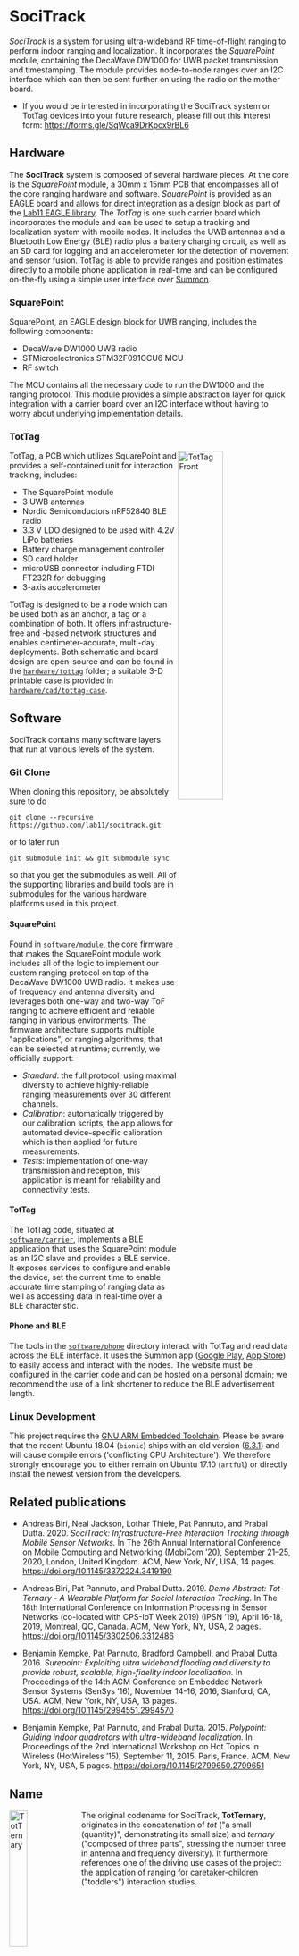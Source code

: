 SociTrack
=========

*SociTrack* is a system for using ultra-wideband RF time-of-flight ranging to perform indoor ranging and localization.
It incorporates the *SquarePoint* module, containing the DecaWave DW1000 for UWB packet transmission and timestamping.
The module provides node-to-node ranges over an I2C interface which can then be sent further on using the radio on the mother board.

- If you would be interested in incorporating the SociTrack system or TotTag devices into your future research, please fill out this interest form: https://forms.gle/SqWca9DrKpcx9rBL6

Hardware
--------

The **SociTrack** system is composed of several hardware pieces. At the core is the
*SquarePoint* module, a 30mm x 15mm PCB that encompasses all of the
core ranging hardware and software. *SquarePoint* is provided as an EAGLE board and allows for direct integration as a design block as part of the [Lab11 EAGLE library](https://github.com/lab11/eagle). The *TotTag* is one such
carrier board which incorporates the module and can be used to setup a tracking and localization system with mobile nodes. It includes the UWB antennas and a Bluetooth Low Energy (BLE) radio plus a battery charging circuit, as well as an SD card for logging and an accelerometer for the detection of movement and sensor fusion.
TotTag is able to provide ranges and position estimates directly to a mobile phone application in real-time and can be configured on-the-fly using a simple user interface over [Summon](https://github.com/lab11/summon).

### SquarePoint

SquarePoint, an EAGLE design block for UWB ranging, includes the following components:

- DecaWave DW1000 UWB radio
- STMicroelectronics STM32F091CCU6 MCU
- RF switch

The MCU contains all the necessary code to run the DW1000 and the ranging
protocol. This module provides a simple abstraction layer for quick integration with a carrier board over an I2C interface without having to worry about underlying implementation details.

### TotTag

  <img src="https://raw.githubusercontent.com/lab11/socitrack/master/media/tottag_vE_front.jpg" alt="TotTag Front" width="40%;" align="right">

TotTag, a PCB which utilizes SquarePoint and provides a self-contained unit for interaction tracking, includes:

- The SquarePoint module
- 3 UWB antennas
- Nordic Semiconductors nRF52840 BLE radio
- 3.3 V LDO designed to be used with 4.2V LiPo batteries
- Battery charge management controller
- SD card holder
- microUSB connector including FTDI FT232R for debugging
- 3-axis accelerometer

TotTag is designed to be a node which can be used both as an anchor, a tag or a combination of both. It offers infrastructure-free and -based network structures and enables centimeter-accurate, multi-day deployments. Both schematic and board design are open-source and can be found in the [`hardware/tottag`](hardware/tottag) folder; a suitable 3-D printable case is provided in [`hardware/cad/tottag-case`](hardware/cad/tottag-case/).


Software
--------

SociTrack contains many software layers that run at various levels of
the system.

### Git Clone

When cloning this repository, be absolutely sure to do

    git clone --recursive https://github.com/lab11/socitrack.git

or to later run

    git submodule init && git submodule sync

so that you get the submodules as well. All of the supporting
libraries and build tools are in submodules for the various
hardware platforms used in this project.


#### SquarePoint

Found in [`software/module`](software/module/), the core firmware that makes the SquarePoint module work
includes all of the logic to implement our custom ranging protocol on top of the DecaWave DW1000 UWB radio. It makes use of frequency and antenna diversity and leverages both one-way and two-way ToF ranging to achieve efficient and reliable ranging in various environments. The firmware architecture supports multiple "applications", or ranging algorithms, that can
be selected at runtime; currently, we officially support:

- *Standard*: the full protocol, using maximal diversity to achieve highly-reliable ranging measurements over 30 different channels.
- *Calibration*: automatically triggered by our calibration scripts, the app allows for automated device-specific calibration which is then applied for future measurements.
- *Tests*: implementation of one-way transmission and reception, this application is meant for reliability and connectivity tests.

#### TotTag

The TotTag code, situated at [`software/carrier`](software/carrier/), implements a BLE application
that uses the SquarePoint module as an I2C slave and provides
a BLE service. It exposes services to configure and enable the device, set the current time to enable accurate time stamping of ranging data as well as accessing data in real-time over a BLE characteristic.

#### Phone and BLE

The tools in the [`software/phone`](software/phone/) directory interact with TotTag and read data
across the BLE interface. It uses the Summon app ([Google Play](https://play.google.com/store/apps/details?id=edu.umich.eecs.lab11.summon), [App Store](https://itunes.apple.com/us/app/summon-lab11/id1051205682)) to easily access and interact with the nodes. The website must be configured in the carrier code and can be hosted on a personal domain; we recommend the use of a link shortener to reduce the BLE advertisement length.

### Linux Development

This project requires the [GNU ARM Embedded Toolchain](https://developer.arm.com/open-source/gnu-toolchain/gnu-rm). Please be aware that the recent Ubuntu 18.04 (`bionic`) ships with an old version ([6.3.1](https://launchpad.net/ubuntu/bionic/+source/gcc-arm-none-eabi)) and will cause compile errors ('conflicting CPU Architecture'). We therefore strongly encourage you to either remain on Ubuntu 17.10 (`artful`) or directly install the newest version from the developers.

Related publications
--------------------

- Andreas Biri, Neal Jackson, Lothar Thiele, Pat Pannuto, and Prabal Dutta. 2020. *SociTrack: Infrastructure-Free Interaction Tracking through Mobile
Sensor Networks.* In The 26th Annual International Conference on Mobile Computing and Networking (MobiCom ’20), September 21–25, 2020, London, United Kingdom. ACM, New York, NY, USA, 14 pages. https://doi.org/10.1145/3372224.3419190

- Andreas Biri, Pat Pannuto, and Prabal Dutta. 2019. *Demo Abstract: Tot-Ternary - A Wearable Platform for Social Interaction Tracking.* In The 18th International Conference on Information Processing in Sensor Networks (co-located with CPS-IoT Week 2019) (IPSN ’19), April 16-18, 2019, Montreal, QC, Canada. ACM, New York, NY, USA, 2 pages. https://doi.org/10.1145/3302506.3312486

- Benjamin Kempke, Pat Pannuto, Bradford Campbell, and Prabal Dutta. 2016. *Surepoint: Exploiting ultra wideband flooding and diversity to provide robust, scalable, high-fidelity indoor localization.* In Proceedings of the 14th ACM Conference on Embedded Network Sensor Systems (SenSys ’16), November 14-16, 2016, Stanford, CA, USA.  ACM, New York, NY, USA, 13 pages. https://doi.org/10.1145/2994551.2994570

- Benjamin Kempke, Pat Pannuto, and Prabal Dutta. 2015. *Polypoint: Guiding indoor quadrotors with ultra-wideband localization.* In Proceedings of the 2nd International Workshop on Hot Topics in Wireless (HotWireless ’15), September 11, 2015, Paris, France. ACM, New York, NY, USA, 5 pages. https://doi.org/10.1145/2799650.2799651


Name
----

<img src="https://raw.githubusercontent.com/lab11/socitrack/master/media/tern_comic_1280.png" alt="TotTernary" width="25%" align="left">

The original codename for SociTrack, **TotTernary**, originates in the concatenation of *tot* ("a small (quantity)", demonstrating its small size) and *ternary* ("composed of three parts", stressing the number three in antenna and frequency diversity). It furthermore references one of the driving use cases of the project: the application of ranging for caretaker-children ("toddlers") interaction studies.

